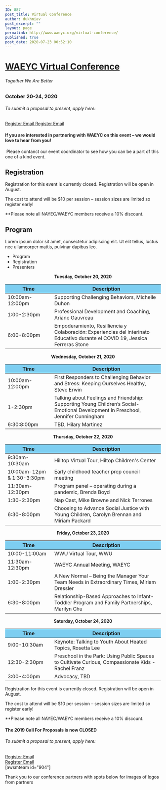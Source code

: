 ```yaml
---
ID: 887
post_title: Virtual Conference
author: dukhniav
post_excerpt: ""
layout: page
permalink: http://www.waeyc.org/virtual-conference/
published: true
post_date: 2020-07-23 00:52:10
---
```

<h1><a href="">WAEYC Virtual Conference</a></h1>		
			<h6>Together We Are Better</h6>		
			<h3>October 20-24, 2020</h3>		
			<h6>To submit a proposal to present, apply here:</h6>		
		<a href="https://www.eventbrite.com/e/2020-waeyc-call-for-proposals-tickets-108884454334" data-text="Register">
				Register
		</a>
		<a href="emailto:amandacardwell@frontier.com" data-text="Go!">
				Email
		</a>
		<a href="https://www.eventbrite.com/e/2020-waeyc-call-for-proposals-tickets-108884454334" data-text="Register">
				Register
		</a>
		<a href="emailto:amandacardwell@frontier.com" data-text="Go!">
				Email
		</a>
				<h4>If you are interested in partnering with WAEYC on this event – we would love to hear from you!</h4>
																						<p><p> Please contanct our event coordinator to see how you can be a part of this one of a kind event.</p></p>
			<h2>Registration</h2>		
		<p style="font-weight: 400;">Registration for this event is currently closed. Registration will be open in August.</p><p style="font-weight: 400;">The cost to attend will be $10 per session – session sizes are limited so register early!</p><p style="font-weight: 400;">**Please note all NAYEC/WAEYC members receive a 10% discount.</p>		
			<h2>Program</h2>		
		<p>Lorem ipsum dolor sit amet, consectetur adipiscing elit. Ut elit tellus, luctus nec ullamcorper mattis, pulvinar dapibus leo.</p>		
		  <ul>
	    		      		<li>                                                        	      		 Program</li>
	      		      		<li>                                                        	      		 Registration</li>
	      		      		<li>                                                        	      		 Presenters</li>
	      	    		</ul>
		      												<p style="text-align: center;"><b>Tuesday, October 20, 2020</b></p>
<table style="width: 100%;">
    <thead>
        <tr>
            <th style="background-color: #7dcef1; width: 30%;">Time</th>
            <th style="background-color: #7dcef1; width: 70%;">Description</th>
        </tr>
    </thead>
    <tbody>
        <tr>
            <td>10:00am-12:00pm</td>
            <td><a>Supporting Challenging Behaviors,
                    Michelle Duhon</a></td>
        </tr>
        <tr>
            <td>1:00-2:30pm</td>
            <td><a>Professional Development and
                    Coaching, Ariane Gauvreau</a></td>
        </tr>
        <tr>
            <td>6:00-8:00pm</td>
            <td><a>Empoderamiento, Resilliencia y
                    Colaboración: Experiencias del interinato Educativo durante
                    el COVID 19, Jessica Ferreras Stone</a></td>
        </tr>
    </tbody>
</table>
<p style="text-align: center;"><b>Wednesday, October 21, 2020</b></p>
<table style="width: 100%;" cellspacing="5" cellpadding="5">
    <thead>
        <tr>
            <th style="background-color: #7dcef1; width: 30%;">Time</th>
            <th style="background-color: #7dcef1; width: 70%;">Description</th>
        </tr>
    </thead>
    <tbody>
        <tr>
            <td>10:00am-12:00pm</td>
            <td><a>First Responders to Challenging Behavior and Stress:
                Keeping Ourselves Healthy, Steve Erwin</a></td>
        </tr>
        <tr>
            <td>1-2:30pm</td>
            <td><a>
                Talking about Feelings and Friendship: Supporting Young
                Children’s Social-Emotional Development in Preschool, Jennifer Cunningham</a></td>
        </tr>
        <tr>
            <td>6:30:8:00pm</td>
            <td><a>
                TBD, Hilary Martinez
            </a></td>
        </tr>
    </tbody>
</table>
<p style="text-align: center;"><b>Thursday, October 22, 2020</b></p>
<table style="width: 100%;" cellspacing="5" cellpadding="5">
    <thead>
        <tr>
            <th style="background-color: #7dcef1; width: 30%;">Time</th>
            <th style="background-color: #7dcef1; width: 70%;">Description</th>
        </tr>
    </thead>
    <tbody>
        <tr>
            <td>9:30am-10:30am</td>
            <td><a>
                Hilltop Virtual Tour, Hiltop Children's Center
            </a></td>
        </tr>
        <tr>
            <td>10:00am-12pm & 1:30-3:30pm</td>
            <td><a>Early childhood teacher prep council meeting</a></td>
        </tr>
        <tr>
            <td>11:30am-12:30pm</td>
            <td><a>Program panel – operating during a pandemic, Brenda Boyd</a></td>
        </tr>
        <tr>
            <td>1:30-2:30pm</td>
            <td><a>Nap Cast, Mike Browne and Nick Terrones</a></td>
        </tr>
        <tr>
            <td>6:30-8:00pm</td>
            <td><a>Choosing to Advance Social Justice with Young Children, Carolyn Brennan and Miriam Packard</a></td>
        </tr>
    </tbody>
</table>
<p style="text-align: center;"><b>Friday, October 23, 2020</b></p>
<table style="width: 100%;" cellspacing="5" cellpadding="5">
    <thead>
        <tr>
            <th style="background-color: #7dcef1; width: 30%;">Time</th>
            <th style="background-color: #7dcef1; width: 70%;">Description</th>
        </tr>
    </thead>
    <tbody>
        <tr>
            <td>10:00-11:00am</td>
            <td><a>WWU Virtual Tour, WWU</a></td>
        </tr>
        <tr>
            <td>11:30am-12:30pm</td>
            <td><a>WAEYC Annual Meeting, WAEYC</a></td>
        </tr>
        <tr>
            <td>1:00-2:30pm</td>
            <td><a>A New Normal – Being the Manager Your Team Needs in Extraordinary Times, Miriam Dressler</a></td>
        </tr>
        <tr>
            <td>6:30-8:00pm</td>
            <td><a>Relationship-Based Approaches to Infant-Toddler Program and Family Partnerships, Marilyn Chu</a></td>
        </tr>
    </tbody>
</table>
<p style="text-align: center;"><b>Saturday, October 24, 2020</b></p>
<table style="width: 100%;" cellspacing="5" cellpadding="5">
    <thead>
        <tr>
            <th style="background-color: #7dcef1; width: 30%;">Time</th>
            <th style="background-color: #7dcef1; width: 70%;">Description</th>
        </tr>
    </thead>
    <tbody>
        <tr>
            <td>9:00-10:30am</td>
            <td><a>Keynote: Talking to Youth About Heated Topics, Rosetta Lee</a></td>
        </tr>
        <tr>
            <td>12:30-2:30pm</td>
            <td><a>Preschool in the Park: Using Public Spaces to Cultivate Curious, Compassionate Kids - Rachel Franz</a></td>
        </tr>
        <tr>
            <td>3:00-4:00pm</td>
            <td>Advocacy, TBD</td>
        </tr>
    </tbody>
</table>							    			
		      												<p style="font-weight: 400;">Registration for this event is currently closed. Registration will be open in August.</p><p style="font-weight: 400;">The cost to attend will be $10 per session – session sizes are limited so register early!</p><p style="font-weight: 400;">**Please note all NAYEC/WAEYC members receive a 10% discount.</p>							    			
		      												<h4>The 2019 Call For Proposals is now CLOSED</h4>
<section
  data-id="96986f1"
  data-element_type="section"
  data-settings='{"stretch_section":"section-stretched"}'
  style="width: 1069px; left: 0px;"
>
                <h6>
                  To submit a proposal to present, apply here:
                </h6>
                  <a
                    href="https://www.eventbrite.com/e/2020-waeyc-call-for-proposals-tickets-108884454334"
                    data-text="Register"
                  >
                      Register
                  </a>
                  <a
                    href="emailto:amandacardwell@frontier.com"
                    data-text="Go!"
                  >
                      Email
                  </a>
</section>
<section
  data-id="cee2e0e"
  data-element_type="section"
>
                  <a
                    href="https://www.eventbrite.com/e/2020-waeyc-call-for-proposals-tickets-108884454334"
                    data-text="Register"
                  >
                      Register
                  </a>
                  <a
                    href="emailto:amandacardwell@frontier.com"
                    data-text="Go!"
                  >
                      Email
                  </a>
</section>
		[awsmteam id="904"]<p>Thank you to our conference partners with spots below for images of logos from partners</p>